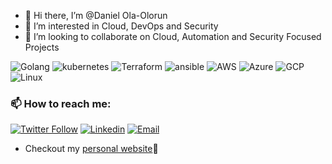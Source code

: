 - 👋 Hi there, I’m @Daniel Ola-Olorun
- 👀 I’m interested in Cloud, DevOps and Security
- 💞️ I’m looking to collaborate on Cloud, Automation and Security Focused Projects

![Golang](https://img.shields.io/badge/Go-Expert-blue?style=for-the-badge&logo=go)
![kubernetes](https://img.shields.io/badge/Kubernetes-Expert-blue?style=for-the-badge&logo=kubernetes)
![Terraform](https://img.shields.io/badge/Terraform-Expert-blue?style=for-the-badge&logo=terraform)
![ansible](https://img.shields.io/badge/Ansible-Expert-blue?style=for-the-badge&logo=ansible)
![AWS](https://img.shields.io/badge/AWS-Expert-blue?style=for-the-badge)
![Azure](https://img.shields.io/badge/Azure-Expert-blue?style=for-the-badge)
![GCP](https://img.shields.io/badge/GCP-intermediate-orange?style=for-the-badge)
![Linux](https://img.shields.io/badge/Linux-Expert-blue?style=for-the-badge)

### 📫 How to reach me:

[![Twitter Follow](https://img.shields.io/twitter/follow/horla_dan?style=social)](https://twitter.com/horla_dan)
[![Linkedin](https://img.shields.io/badge/LinkedIn-%230077B5.svg?&style=flat-square&logo=linkedin&logoColor=white)](https://www.linkedin.com/in/ola-olorun-daniel-52804116a/)
[![Email](https://img.shields.io/badge/-hey@danieloo.com-c14438?style=flat-square&logo=Gmail&logoColor=white&link=mailto:=hey@danieloo.com)](mailto:hey@danieloo.com)

- Checkout my [personal website](https://danieloo.com)🔗

<!---
You can click the Preview link to take a look at your changes.
--->
